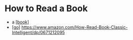 # How to Read a Book

- a [[book]]
- [[go]] https://www.amazon.com/How-Read-Book-Classic-Intelligent/dp/0671212095


[//begin]: # "Autogenerated link references for markdown compatibility"
[book]: book "Book"
[go]: go "Go"
[//end]: # "Autogenerated link references"